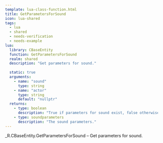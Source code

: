 ```yaml
---
template: lua-class-function.html
title: GetParametersForSound
icon: lua-shared
tags:
  - lua
  - shared
  - needs-verification
  - needs-example
lua:
  library: CBaseEntity
  function: GetParametersForSound
  realm: shared
  description: "Get parameters for sound."
  
  static: true
  arguments:
    - name: "sound"
      type: string
    - name: "actor"
      type: string
      default: "nullptr"
  returns:
    - type: boolean
      description: "True if parameters for sound exist, false otherwise."
    - type: soundparameters
      description: "The sound parameters."
---
```


<div class="lua__search__keywords">
_R.CBaseEntity.GetParametersForSound &#x2013; Get parameters for sound.
</div>
